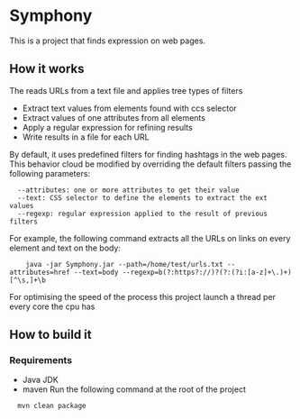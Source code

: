 # Symphony
This is a project that finds expression on web pages.

## How it works

The reads URLs from a text file and applies tree types of filters
 * Extract text values from elements found with ccs selector
 * Extract values of one attributes from all elements
 * Apply a regular expression for refining results
 * Write results in a file for each URL

By default, it uses predefined filters for finding hashtags in the web pages.
This behavior cloud be modified by overriding the default filters passing the following parameters:
```
  --attributes: one or more attributes to get their value
  --text: CSS selector to define the elements to extract the ext values
  --regexp: regular expression applied to the result of previous filters 
```
For example, the following command extracts all the URLs on links on every element and text on the body:
```
    java -jar Symphony.jar --path=/home/test/urls.txt --attributes=href --text=body --regexp=b(?:https?://)?(?:(?i:[a-z]+\.)+)[^\s,]+\b 
```

For optimising the speed of the process this project launch a thread per every core the cpu has

## How to build it

### Requirements
 * Java JDK
 * maven
Run the following command at the root of the project
```
  mvn clean package
```
